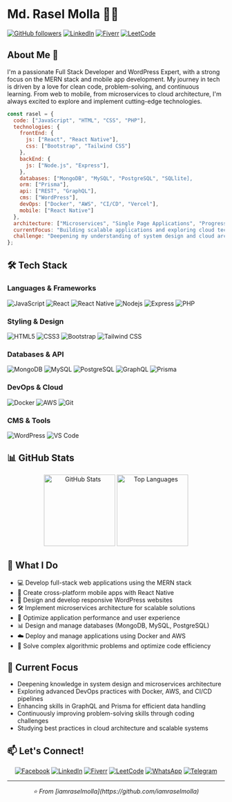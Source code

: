 # Md. Rasel Molla 👨‍💻

[![GitHub followers](https://img.shields.io/github/followers/iamraselmolla?style=social)](https://github.com/iamraselmolla?tab=followers)
[![LinkedIn](https://img.shields.io/badge/LinkedIn-Connect-blue)](https://www.linkedin.com/in/iamraselmolla/)
[![Fiverr](https://img.shields.io/badge/Fiverr-Hire%20Me-1dbf73)](https://www.fiverr.com/raselmolla6336)
[![LeetCode](https://img.shields.io/badge/LeetCode-Profile-FFA116?style=flat&logo=leetcode&logoColor=white)](https://leetcode.com/raselmolla6336/)

## About Me 🚀

I'm a passionate Full Stack Developer and WordPress Expert, with a strong focus on the MERN stack and mobile app development. My journey in tech is driven by a love for clean code, problem-solving, and continuous learning. From web to mobile, from microservices to cloud architecture, I'm always excited to explore and implement cutting-edge technologies.

```javascript
const rasel = {
  code: ["JavaScript", "HTML", "CSS", "PHP"],
  technologies: {
    frontEnd: {
      js: ["React", "React Native"],
      css: ["Bootstrap", "Tailwind CSS"]
    },
    backEnd: {
      js: ["Node.js", "Express"],
    },
    databases: ["MongoDB", "MySQL", "PostgreSQL", "SQLlite],
    orm: ["Prisma"],
    api: ["REST", "GraphQL"],
    cms: ["WordPress"],
    devOps: ["Docker", "AWS", "CI/CD", "Vercel"],
    mobile: ["React Native"]
  },
  architecture: ["Microservices", "Single Page Applications", "Progressive Web Apps"],
  currentFocus: "Building scalable applications and exploring cloud technologies",
  challenge: "Deepening my understanding of system design and cloud architecture"
};
```

## 🛠️ Tech Stack

### Languages & Frameworks
<p>
  <img alt="JavaScript" src="https://img.shields.io/badge/-JavaScript-F7DF1E?style=flat-square&logo=javascript&logoColor=black" />
  <img alt="React" src="https://img.shields.io/badge/-React-45b8d8?style=flat-square&logo=react&logoColor=white" />
  <img alt="React Native" src="https://img.shields.io/badge/-React_Native-45b8d8?style=flat-square&logo=react&logoColor=white" />
  <img alt="Nodejs" src="https://img.shields.io/badge/-Nodejs-43853d?style=flat-square&logo=Node.js&logoColor=white" />
  <img alt="Express" src="https://img.shields.io/badge/-Express-000000?style=flat-square&logo=express&logoColor=white" />
  <img alt="PHP" src="https://img.shields.io/badge/-PHP-777BB4?style=flat-square&logo=php&logoColor=white" />
</p>

### Styling & Design
<p>
  <img alt="HTML5" src="https://img.shields.io/badge/-HTML5-E34F26?style=flat-square&logo=html5&logoColor=white" />
  <img alt="CSS3" src="https://img.shields.io/badge/-CSS3-1572B6?style=flat-square&logo=css3&logoColor=white" />
  <img alt="Bootstrap" src="https://img.shields.io/badge/-Bootstrap-7952B3?style=flat-square&logo=bootstrap&logoColor=white" />
  <img alt="Tailwind CSS" src="https://img.shields.io/badge/-Tailwind_CSS-38B2AC?style=flat-square&logo=tailwind-css&logoColor=white" />
</p>

### Databases & API
<p>
  <img alt="MongoDB" src="https://img.shields.io/badge/-MongoDB-13aa52?style=flat-square&logo=mongodb&logoColor=white" />
  <img alt="MySQL" src="https://img.shields.io/badge/-MySQL-4479A1?style=flat-square&logo=mysql&logoColor=white" />
  <img alt="PostgreSQL" src="https://img.shields.io/badge/-PostgreSQL-336791?style=flat-square&logo=postgresql&logoColor=white" />
  <img alt="GraphQL" src="https://img.shields.io/badge/-GraphQL-E10098?style=flat-square&logo=graphql&logoColor=white" />
  <img alt="Prisma" src="https://img.shields.io/badge/-Prisma-2D3748?style=flat-square&logo=prisma&logoColor=white" />
</p>

### DevOps & Cloud
<p>
  <img alt="Docker" src="https://img.shields.io/badge/-Docker-46a2f1?style=flat-square&logo=docker&logoColor=white" />
  <img alt="AWS" src="https://img.shields.io/badge/-AWS-232F3E?style=flat-square&logo=amazon-aws&logoColor=white" />
  <img alt="Git" src="https://img.shields.io/badge/-Git-F05032?style=flat-square&logo=git&logoColor=white" />
</p>

### CMS & Tools
<p>
  <img alt="WordPress" src="https://img.shields.io/badge/-WordPress-21759B?style=flat-square&logo=wordpress&logoColor=white" />
  <img alt="VS Code" src="https://img.shields.io/badge/-VS_Code-007ACC?style=flat-square&logo=visual-studio-code&logoColor=white" />
</p>

## 📊 GitHub Stats

<div align="center">
  <img src="https://github-readme-stats.vercel.app/api?username=iamraselmolla&show_icons=true&count_private=true&theme=radical" alt="GitHub Stats" height="165">
  <img src="https://github-readme-stats.vercel.app/api/top-langs/?username=iamraselmolla&layout=compact&theme=radical" alt="Top Languages" height="165">
</div>

## 🌟 What I Do

- 💻 Develop full-stack web applications using the MERN stack
- 📱 Create cross-platform mobile apps with React Native
- 🎨 Design and develop responsive WordPress websites
- 🛠️ Implement microservices architecture for scalable solutions
- 🚀 Optimize application performance and user experience
- 📊 Design and manage databases (MongoDB, MySQL, PostgreSQL)
- ☁️ Deploy and manage applications using Docker and AWS
- 🧠 Solve complex algorithmic problems and optimize code efficiency

## 🔭 Current Focus

- Deepening knowledge in system design and microservices architecture
- Exploring advanced DevOps practices with Docker, AWS, and CI/CD pipelines
- Enhancing skills in GraphQL and Prisma for efficient data handling
- Continuously improving problem-solving skills through coding challenges
- Studying best practices in cloud architecture and scalable systems

## 📫 Let's Connect!

<div align="center">
  
  [![Facebook](https://img.shields.io/badge/Facebook-%231877F2.svg?style=for-the-badge&logo=Facebook&logoColor=white)](https://www.facebook.com/iamraselmolla)
  [![LinkedIn](https://img.shields.io/badge/linkedin-%230077B5.svg?style=for-the-badge&logo=linkedin&logoColor=white)](https://www.linkedin.com/in/iamraselmolla/)
  [![Fiverr](https://img.shields.io/badge/fiverr-%231DBF73.svg?style=for-the-badge&logo=fiverr&logoColor=white)](https://www.fiverr.com/raselmolla6336)
  [![LeetCode](https://img.shields.io/badge/LeetCode-%23FFA116.svg?style=for-the-badge&logo=LeetCode&logoColor=black)](https://leetcode.com/u/raselmolla6336/)
  [![WhatsApp](https://img.shields.io/badge/WhatsApp-25D366?style=for-the-badge&logo=whatsapp&logoColor=white)](https://wa.me/8801944835365)
  [![Telegram](https://img.shields.io/badge/Telegram-2CA5E0?style=for-the-badge&logo=telegram&logoColor=white)](https://t.me/iamraselmolla)
  
</div>

---

<div align="center">
  <i>⭐️ From [iamraselmolla](https://github.com/iamraselmolla)</i>
</div>
